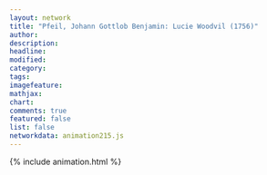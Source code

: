```yaml
---
layout: network
title: "Pfeil, Johann Gottlob Benjamin: Lucie Woodvil (1756)"
author:
description:
headline:
modified:
category:
tags:
imagefeature: 
mathjax: 
chart: 
comments: true
featured: false
list: false
networkdata: animation215.js
---
```

{% include animation.html %}
